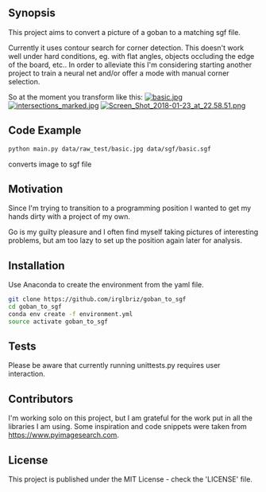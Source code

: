 ## Synopsis

This project aims to convert a picture of a goban to a matching sgf file. 

Currently it uses contour search for corner detection. This doesn't work well under hard conditions, eg. with flat angles, objects occluding the edge of the board, etc.. In order to alleviate this I'm considering starting another project to train a neural net and/or offer a mode with manual corner selection. 

So at the moment you transform like this:
[![basic.jpg](https://s19.postimg.org/6sf2s2ns3/basic.jpg)](https://postimg.org/image/5ddi3cmov/)
[![intersections_marked.jpg](https://s19.postimg.org/5sf68vhn7/intersections_marked.jpg)](https://postimg.org/image/okr1cge1b/)
[![Screen_Shot_2018-01-23_at_22.58.51.png](https://s19.postimg.org/fkhueo5gj/Screen_Shot_2018-01-23_at_22.58.51.png)](https://postimg.org/image/4858wvwrj/)

## Code Example

```bash
python main.py data/raw_test/basic.jpg data/sgf/basic.sgf
```
converts image to sgf file

## Motivation

Since I'm trying to transition to a programming position I wanted to get my hands dirty with a project of my own. 

Go is my guilty pleasure and I often find myself taking pictures of interesting problems, but am too lazy to set up the position again later for analysis. 

## Installation

Use Anaconda to create the environment from the yaml file.

```bash
git clone https://github.com/irglbriz/goban_to_sgf
cd goban_to_sgf
conda env create -f environment.yml
source activate goban_to_sgf
```

## Tests

Please be aware that currently running unittests.py requires user interaction.

## Contributors

I'm working solo on this project, but I am grateful for the work put in all the libraries I am using. Some inspiration and code snippets were taken from https://www.pyimagesearch.com.

## License

This project is published under the MIT License - check the 'LICENSE' file.